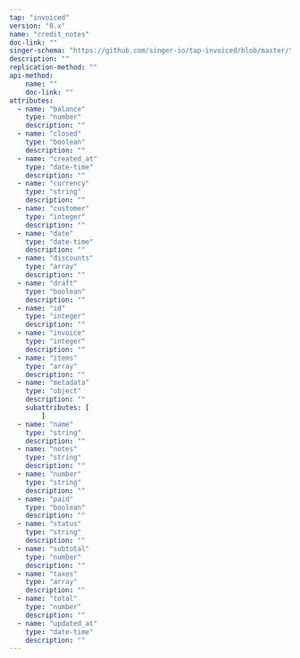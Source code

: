```yaml
---
tap: "invoiced"
version: "0.x"
name: "credit_notes"
doc-link: ""
singer-schema: "https://github.com/singer-io/tap-invoiced/blob/master/tap_invoiced/schemas/credit_notes.json"
description: ""
replication-method: ""
api-method:
    name: ""
    doc-link: ""
attributes:
  - name: "balance"
    type: "number"
    description: ""
  - name: "closed"
    type: "boolean"
    description: ""
  - name: "created_at"
    type: "date-time"
    description: ""
  - name: "currency"
    type: "string"
    description: ""
  - name: "customer"
    type: "integer"
    description: ""
  - name: "date"
    type: "date-time"
    description: ""
  - name: "discounts"
    type: "array"
    description: ""
  - name: "draft"
    type: "boolean"
    description: ""
  - name: "id"
    type: "integer"
    description: ""
  - name: "invoice"
    type: "integer"
    description: ""
  - name: "items"
    type: "array"
    description: ""
  - name: "metadata"
    type: "object"
    description: ""
    subattributes: [
        ]
  - name: "name"
    type: "string"
    description: ""
  - name: "notes"
    type: "string"
    description: ""
  - name: "number"
    type: "string"
    description: ""
  - name: "paid"
    type: "boolean"
    description: ""
  - name: "status"
    type: "string"
    description: ""
  - name: "subtotal"
    type: "number"
    description: ""
  - name: "taxes"
    type: "array"
    description: ""
  - name: "total"
    type: "number"
    description: ""
  - name: "updated_at"
    type: "date-time"
    description: ""
---
```

